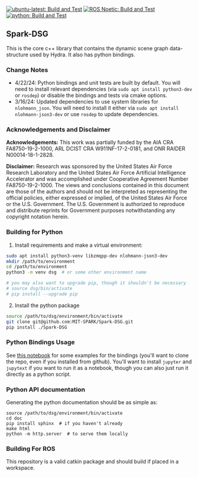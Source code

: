 [![ubuntu-latest: Build and Test](https://github.com/MIT-SPARK/Spark-DSG/actions/workflows/cmake.yaml/badge.svg)](https://github.com/MIT-SPARK/Spark-DSG/actions/workflows/cmake.yaml)
[![ROS Noetic: Build and Test](https://github.com/MIT-SPARK/Spark-DSG/actions/workflows/catkin.yaml/badge.svg)](https://github.com/MIT-SPARK/Spark-DSG/actions/workflows/catkin.yaml)
[![python: Build and Test](https://github.com/MIT-SPARK/Spark-DSG/actions/workflows/python.yaml/badge.svg)](https://github.com/MIT-SPARK/Spark-DSG/actions/workflows/python.yaml)

## Spark-DSG

This is the core c++ library that contains the dynamic scene graph data-structure used by Hydra. It also has python bindings.

### Change Notes

- 4/22/24: Python bindings and unit tests are built by default. You will need to install relevant dependencies (via `sudo apt install python3-dev` or `rosdep`) or disable the bindings and tests via cmake options.
- 3/16/24: Updated dependencies to use system libraries for `nlohmann_json`. You will need to install it either via `sudo apt install nlohmann-json3-dev` or use `rosdep` to update dependencies.

### Acknowledgements and Disclaimer

**Acknowledgements:** This work was partially funded by the AIA CRA FA8750-19-2-1000, ARL DCIST CRA W911NF-17-2-0181, and ONR RAIDER N00014-18-1-2828.

**Disclaimer:** Research was sponsored by the United States Air Force Research Laboratory and the United States Air Force Artificial Intelligence Accelerator and was accomplished under Cooperative Agreement Number FA8750-19-2-1000. The views and conclusions contained in this document are those of the authors and should not be interpreted as representing the official policies, either expressed or implied, of the United States Air Force or the U.S. Government. The U.S. Government is authorized to reproduce and distribute reprints for Government purposes notwithstanding any copyright notation herein.

### Building for Python

  1. Install requirements and make a virtual environment:

```bash
sudo apt install python3-venv libzmqpp-dev nlohmann-json3-dev
mkdir /path/to/environment
cd /path/to/environment
python3 -m venv dsg  # or some other environment name

# you may also want to upgrade pip, though it shouldn't be necessary
# source dsg/bin/activate
# pip install --upgrade pip
```

  2. Install the python package
```bash
source /path/to/dsg/environment/bin/activate
git clone git@github.com:MIT-SPARK/Spark-DSG.git
pip install ./Spark-DSG
```

### Python Bindings Usage

See [this notebook](examples/python_api.py) for some examples for the bindings (you'll want to clone the repo, even if you installed from github).
You'll want to install `jupyter` and `jupytext` if you want to run it as a notebook, though you can also just run it directly as a python script.

### Python API documentation

Generating the python documentation should be as simple as:

```
source /path/to/dsg/environment/bin/activate
cd doc
pip install sphinx  # if you haven't already
make html
python -m http.server  # to serve them locally
```

### Building For ROS

This repository is a valid catkin package and should build if placed in a workspace.
